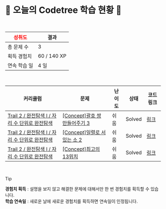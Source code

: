 # 🌲 오늘의 Codetree 학습 현황 🌲

<br />

| <span style="color:red;display:block;text-align:center;"> **성취도**</span> | 결과 |
|---|---|
| 총 문제 수 | 3 |
| 획득 경험치 | 60 / 140 XP |
| 연속 학습 일 | 4 일 |

<br />

|커리큘럼|문제|난이도|상태|코드 링크|
|---|---|---|---|---|
|[Trail 2 / 완전탐색 I / 자리 수 단위로 완전탐색](https://www.codetree.ai/trail-info/novice-mid/)|[[Concept]괄호 쌍 만들어주기 3](https://www.codetree.ai/trails/complete/curated-cards/intro-pair-parentheses-3/)|쉬움|Solved|[링크](https://github.com/kimgaryoung/codetree-TILs/blob/main/250918/%EA%B4%84%ED%98%B8%20%EC%8C%8D%20%EB%A7%8C%EB%93%A4%EC%96%B4%EC%A3%BC%EA%B8%B0%203/pair-parentheses-3.cpp)|
|[Trail 2 / 완전탐색 I / 자리 수 단위로 완전탐색](https://www.codetree.ai/trail-info/novice-mid/)|[[Concept]일렬로 서있는 소 2](https://www.codetree.ai/trails/complete/curated-cards/intro-cattle-in-a-rowing-up-2/)|쉬움|Solved|[링크](https://github.com/kimgaryoung/codetree-TILs/blob/main/250918/%EC%9D%BC%EB%A0%AC%EB%A1%9C%20%EC%84%9C%EC%9E%88%EB%8A%94%20%EC%86%8C%202/cattle-in-a-rowing-up-2.cpp)|
|[Trail 2 / 완전탐색 I / 자리 수 단위로 완전탐색](https://www.codetree.ai/trail-info/novice-mid/)|[[Concept]최고의 13위치](https://www.codetree.ai/trails/complete/curated-cards/intro-best-place-of-13/)|쉬움|Solved|[링크](https://github.com/kimgaryoung/codetree-TILs/blob/main/250918/%EC%B5%9C%EA%B3%A0%EC%9D%98%2013%EC%9C%84%EC%B9%98/best-place-of-13.cpp)|


<br />

> [!TIP]
> **경험치 획득** : 설명을 보지 않고 해결한 문제에 대해서만 한 번 경험치를 획득할 수 있습니다.  
> **학습 연속일** : 새로운 날에 새로운 경험치를 획득하면 연속일이 인정됩니다.

